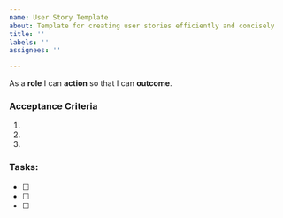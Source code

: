 ```yaml
---
name: User Story Template
about: Template for creating user stories efficiently and concisely
title: ''
labels: ''
assignees: ''

---
```


As a **role** I can **action** so that I can **outcome**.

### Acceptance Criteria

1. 
2. 
3. 

 ### Tasks:

- [ ] 
- [ ] 
- [ ]
